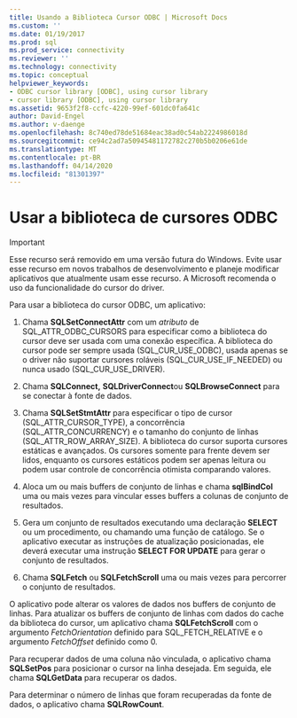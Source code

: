 ```yaml
---
title: Usando a Biblioteca Cursor ODBC | Microsoft Docs
ms.custom: ''
ms.date: 01/19/2017
ms.prod: sql
ms.prod_service: connectivity
ms.reviewer: ''
ms.technology: connectivity
ms.topic: conceptual
helpviewer_keywords:
- ODBC cursor library [ODBC], using cursor library
- cursor library [ODBC], using cursor library
ms.assetid: 9653f2f8-ccfc-4220-99ef-601dc0fa641c
author: David-Engel
ms.author: v-daenge
ms.openlocfilehash: 8c740ed78de51684eac38ad0c54ab2224986018d
ms.sourcegitcommit: ce94c2ad7a50945481172782c270b5b0206e61de
ms.translationtype: MT
ms.contentlocale: pt-BR
ms.lasthandoff: 04/14/2020
ms.locfileid: "81301397"
---
```

# <a name="using-the-odbc-cursor-library"></a>Usar a biblioteca de cursores ODBC
> [!IMPORTANT]  
>  Esse recurso será removido em uma versão futura do Windows. Evite usar esse recurso em novos trabalhos de desenvolvimento e planeje modificar aplicativos que atualmente usam esse recurso. A Microsoft recomenda o uso da funcionalidade do cursor do driver.  
  
 Para usar a biblioteca do cursor ODBC, um aplicativo:  
  
1.  Chama **SQLSetConnectAttr** com um *atributo* de SQL_ATTR_ODBC_CURSORS para especificar como a biblioteca do cursor deve ser usada com uma conexão específica. A biblioteca do cursor pode ser sempre usada (SQL_CUR_USE_ODBC), usada apenas se o driver não suportar cursores roláveis (SQL_CUR_USE_IF_NEEDED) ou nunca usado (SQL_CUR_USE_DRIVER).  
  
2.  Chama **SQLConnect,** **SQLDriverConnect**ou **SQLBrowseConnect** para se conectar à fonte de dados.  
  
3.  Chama **SQLSetStmtAttr** para especificar o tipo de cursor (SQL_ATTR_CURSOR_TYPE), a concorrência (SQL_ATTR_CONCURRENCY) e o tamanho do conjunto de linhas (SQL_ATTR_ROW_ARRAY_SIZE). A biblioteca do cursor suporta cursores estáticas e avançados. Os cursores somente para frente devem ser lidos, enquanto os cursores estáticos podem ser apenas leitura ou podem usar controle de concorrência otimista comparando valores.  
  
4.  Aloca um ou mais buffers de conjunto de linhas e chama **sqlBindCol** uma ou mais vezes para vincular esses buffers a colunas de conjunto de resultados.  
  
5.  Gera um conjunto de resultados executando uma declaração **SELECT** ou um procedimento, ou chamando uma função de catálogo. Se o aplicativo executar as instruções de atualização posicionadas, ele deverá executar uma instrução **SELECT FOR UPDATE** para gerar o conjunto de resultados.  
  
6.  Chama **SQLFetch** ou **SQLFetchScroll** uma ou mais vezes para percorrer o conjunto de resultados.  
  
 O aplicativo pode alterar os valores de dados nos buffers de conjunto de linhas. Para atualizar os buffers de conjunto de linhas com dados do cache da biblioteca do cursor, um aplicativo chama **SQLFetchScroll** com o argumento *FetchOrientation* definido para SQL_FETCH_RELATIVE e o argumento *FetchOffset* definido como 0.  
  
 Para recuperar dados de uma coluna não vinculada, o aplicativo chama **SQLSetPos** para posicionar o cursor na linha desejada. Em seguida, ele chama **SQLGetData** para recuperar os dados.  
  
 Para determinar o número de linhas que foram recuperadas da fonte de dados, o aplicativo chama **SQLRowCount**.
